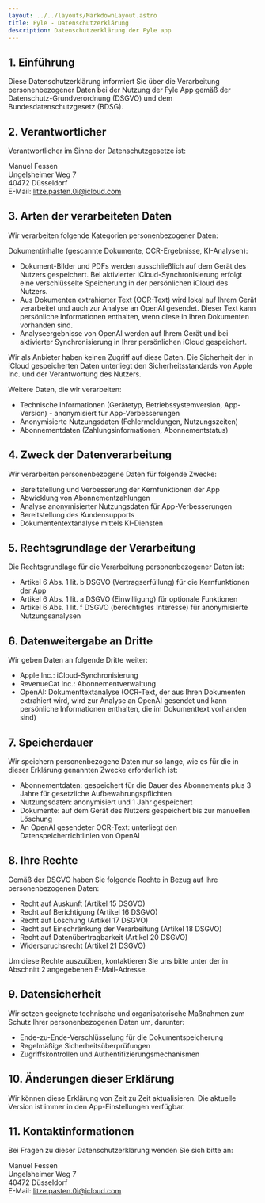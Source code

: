 ```yaml
---
layout: ../../layouts/MarkdownLayout.astro
title: Fyle - Datenschutzerklärung
description: Datenschutzerklärung der Fyle app
---
```


## 1. Einführung
Diese Datenschutzerklärung informiert Sie über die Verarbeitung personenbezogener Daten bei der Nutzung der Fyle App gemäß der Datenschutz-Grundverordnung (DSGVO) und dem Bundesdatenschutzgesetz (BDSG).

## 2. Verantwortlicher
Verantwortlicher im Sinne der Datenschutzgesetze ist:

Manuel Fessen  
Ungelsheimer Weg 7  
40472 Düsseldorf  
E-Mail: litze.pasten.0i@icloud.com  

## 3. Arten der verarbeiteten Daten
Wir verarbeiten folgende Kategorien personenbezogener Daten:

Dokumentinhalte (gescannte Dokumente, OCR-Ergebnisse, KI-Analysen):
- Dokument-Bilder und PDFs werden ausschließlich auf dem Gerät des Nutzers gespeichert. Bei aktivierter iCloud-Synchronisierung erfolgt eine verschlüsselte Speicherung in der persönlichen iCloud des Nutzers.
- Aus Dokumenten extrahierter Text (OCR-Text) wird lokal auf Ihrem Gerät verarbeitet und auch zur Analyse an OpenAI gesendet. Dieser Text kann persönliche Informationen enthalten, wenn diese in Ihren Dokumenten vorhanden sind.
- Analyseergebnisse von OpenAI werden auf Ihrem Gerät und bei aktivierter Synchronisierung in Ihrer persönlichen iCloud gespeichert.

Wir als Anbieter haben keinen Zugriff auf diese Daten. Die Sicherheit der in iCloud gespeicherten Daten unterliegt den Sicherheitsstandards von Apple Inc. und der Verantwortung des Nutzers.

Weitere Daten, die wir verarbeiten:
- Technische Informationen (Gerätetyp, Betriebssystemversion, App-Version) - anonymisiert für App-Verbesserungen
- Anonymisierte Nutzungsdaten (Fehlermeldungen, Nutzungszeiten)
- Abonnementdaten (Zahlungsinformationen, Abonnementstatus)

## 4. Zweck der Datenverarbeitung
Wir verarbeiten personenbezogene Daten für folgende Zwecke:

- Bereitstellung und Verbesserung der Kernfunktionen der App
- Abwicklung von Abonnementzahlungen
- Analyse anonymisierter Nutzungsdaten für App-Verbesserungen
- Bereitstellung des Kundensupports
- Dokumententextanalyse mittels KI-Diensten

## 5. Rechtsgrundlage der Verarbeitung
Die Rechtsgrundlage für die Verarbeitung personenbezogener Daten ist:

- Artikel 6 Abs. 1 lit. b DSGVO (Vertragserfüllung) für die Kernfunktionen der App
- Artikel 6 Abs. 1 lit. a DSGVO (Einwilligung) für optionale Funktionen
- Artikel 6 Abs. 1 lit. f DSGVO (berechtigtes Interesse) für anonymisierte Nutzungsanalysen

## 6. Datenweitergabe an Dritte
Wir geben Daten an folgende Dritte weiter:

- Apple Inc.: iCloud-Synchronisierung
- RevenueCat Inc.: Abonnementverwaltung
- OpenAI: Dokumenttextanalyse (OCR-Text, der aus Ihren Dokumenten extrahiert wird, wird zur Analyse an OpenAI gesendet und kann persönliche Informationen enthalten, die im Dokumenttext vorhanden sind)

## 7. Speicherdauer
Wir speichern personenbezogene Daten nur so lange, wie es für die in dieser Erklärung genannten Zwecke erforderlich ist:

- Abonnementdaten: gespeichert für die Dauer des Abonnements plus 3 Jahre für gesetzliche Aufbewahrungspflichten
- Nutzungsdaten: anonymisiert und 1 Jahr gespeichert
- Dokumente: auf dem Gerät des Nutzers gespeichert bis zur manuellen Löschung
- An OpenAI gesendeter OCR-Text: unterliegt den Datenspeicherrichtlinien von OpenAI

## 8. Ihre Rechte
Gemäß der DSGVO haben Sie folgende Rechte in Bezug auf Ihre personenbezogenen Daten:

- Recht auf Auskunft (Artikel 15 DSGVO)
- Recht auf Berichtigung (Artikel 16 DSGVO)
- Recht auf Löschung (Artikel 17 DSGVO)
- Recht auf Einschränkung der Verarbeitung (Artikel 18 DSGVO)
- Recht auf Datenübertragbarkeit (Artikel 20 DSGVO)
- Widerspruchsrecht (Artikel 21 DSGVO)

Um diese Rechte auszuüben, kontaktieren Sie uns bitte unter der in Abschnitt 2 angegebenen E-Mail-Adresse.

## 9. Datensicherheit
Wir setzen geeignete technische und organisatorische Maßnahmen zum Schutz Ihrer personenbezogenen Daten um, darunter:

- Ende-zu-Ende-Verschlüsselung für die Dokumentspeicherung
- Regelmäßige Sicherheitsüberprüfungen
- Zugriffskontrollen und Authentifizierungsmechanismen

## 10. Änderungen dieser Erklärung
Wir können diese Erklärung von Zeit zu Zeit aktualisieren. Die aktuelle Version ist immer in den App-Einstellungen verfügbar.

## 11. Kontaktinformationen
Bei Fragen zu dieser Datenschutzerklärung wenden Sie sich bitte an:

Manuel Fessen  
Ungelsheimer Weg 7  
40472 Düsseldorf  
E-Mail: litze.pasten.0i@icloud.com